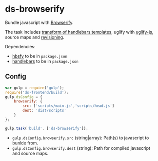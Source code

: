 # ds-browserify

Bundle javascript with [Browserify](http://browserify.org/).

The task includes [transform of handlebars templates](https://www.npmjs.org/package/hbsfy), uglify with [uglify-js](https://www.npmjs.org/package/uglify-js), source
maps and [revisioning](https://github.com/sindresorhus/gulp-rev).

Dependencies:

- [hbsfy](https://www.npmjs.org/package/hbsfy) to be in `package.json`
- [handlebars](https://www.npmjs.org/package/handlebars) to be in `package.json`

## Config

```js
var gulp = require('gulp');
require('ds-frontend/build');
gulp.dsConfig = {
    browserify: {
        src: ['scripts/main.js','scripts/head.js']
        dest: 'dist/scripts'
    }
};

gulp.task('build', ['ds-browserify']);
```

- `gulp.dsConfig.browserify.src` (string|array): Path(s) to javascript to bunlde from.
- `gulp.dsConfig.browserify.dest` (string): Path for compiled javascript and source maps.
